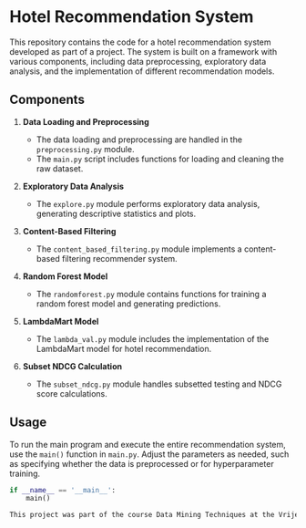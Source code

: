 # Hotel Recommendation System

This repository contains the code for a hotel recommendation system developed as part of a project. The system is built on a framework with various components, including data preprocessing, exploratory data analysis, and the implementation of different recommendation models.

## Components

1. **Data Loading and Preprocessing**
   - The data loading and preprocessing are handled in the `preprocessing.py` module.
   - The `main.py` script includes functions for loading and cleaning the raw dataset.

2. **Exploratory Data Analysis**
   - The `explore.py` module performs exploratory data analysis, generating descriptive statistics and plots.

3. **Content-Based Filtering**
   - The `content_based_filtering.py` module implements a content-based filtering recommender system.

4. **Random Forest Model**
   - The `randomforest.py` module contains functions for training a random forest model and generating predictions.

5. **LambdaMart Model**
   - The `lambda_val.py` module includes the implementation of the LambdaMart model for hotel recommendation.

6. **Subset NDCG Calculation**
   - The `subset_ndcg.py` module handles subsetted testing and NDCG score calculations.

## Usage

To run the main program and execute the entire recommendation system, use the `main()` function in `main.py`. Adjust the parameters as needed, such as specifying whether the data is preprocessed or for hyperparameter training.

```python
if __name__ == '__main__':
    main()

This project was part of the course Data Mining Techniques at the Vrije Universiteit Amsterdam (VU).
